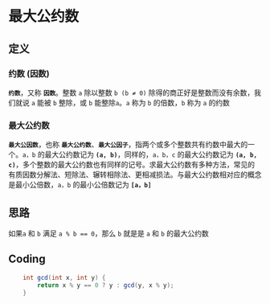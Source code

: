 # 最大公约数

## 定义

### 约数 (因数)

**`约数`**，又称 **`因数`**。整数 `a` 除以整数 `b (b ≠ 0)` 除得的商正好是整数而没有余数，我们就说 `a` 能被 `b` 整除，或 `b` 能整除`a`。`a` 称为 `b` 的倍数，`b` 称为 `a` 的约数

### 最大公约数

**`最大公因数`**，也称 **`最大公约数`**、**`最大公因子`**，指两个或多个整数共有约数中最大的一个。`a，b` 的最大公约数记为 **`(a, b)`**，同样的，`a，b，c` 的最大公约数记为 **`(a, b, c)`**，多个整数的最大公约数也有同样的记号。求最大公约数有多种方法，常见的有质因数分解法、短除法、辗转相除法、更相减损法。与最大公约数相对应的概念是最小公倍数，`a，b` 的最小公倍数记为 **`[a，b]`**

## 思路

如果`a` 和 `b` 满足 `a % b == 0`，那么 `b` 就是是 `a` 和 `b` 的最大公约数

## Coding

```java
    int gcd(int x, int y) {
        return x % y == 0 ? y : gcd(y, x % y);
    }
```